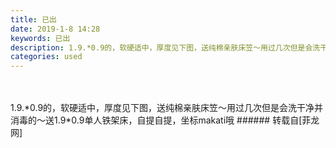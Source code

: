 ```yaml
---
title: 已出
date: 2019-1-8 14:28
keywords: 已出
description: 1.9.*0.9的，软硬适中，厚度见下图，送纯棉亲肤床笠～用过几次但是会洗干净并消毒的～送1.9*0.9单人铁架床，自提自提，坐标makati哦
categories: used
---
```

<td class="t_f" id="postmessage_2641104">

<br/>
<br/>
1.9.*0.9的，软硬适中，厚度见下图，送纯棉亲肤床笠～用过几次但是会洗干净并消毒的～送1.9*0.9单人铁架床，自提自提，坐标makati哦</td>
###### 转载自[菲龙网]